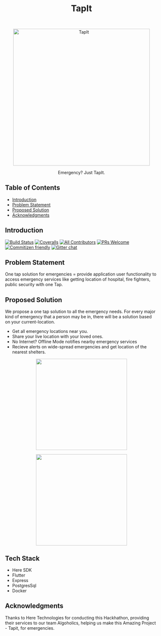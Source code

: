 <h1 align="center"> TapIt </h1> <br>
<p align="center">
  <a href="https://gitpoint.co/">
    <img alt="TapIt" title="TapIt" src="https://i.imgur.com/xR5MnZ7.png" width="450">
  </a>
</p>

<p align="center">
  Emergency? Just TapIt.
</p>

<!-- START doctoc generated TOC please keep comment here to allow auto update -->
<!-- DON'T EDIT THIS SECTION, INSTEAD RE-RUN doctoc TO UPDATE -->
## Table of Contents

- [Introduction](#introduction)
- [Problem Statement](#problem-statement)
- [Proposed Solution](#proposed-solution)
- [Acknowledgments](#acknowledgments)

<!-- END doctoc generated TOC please keep comment here to allow auto update -->

## Introduction

[![Build Status](https://img.shields.io/travis/gitpoint/git-point.svg?style=flat-square)](https://travis-ci.org/gitpoint/git-point)
[![Coveralls](https://img.shields.io/coveralls/github/gitpoint/git-point.svg?style=flat-square)](https://coveralls.io/github/gitpoint/git-point)
[![All Contributors](https://img.shields.io/badge/all_contributors-73-orange.svg?style=flat-square)](./CONTRIBUTORS.md)
[![PRs Welcome](https://img.shields.io/badge/PRs-welcome-brightgreen.svg?style=flat-square)](http://makeapullrequest.com)
[![Commitizen friendly](https://img.shields.io/badge/commitizen-friendly-brightgreen.svg?style=flat-square)](http://commitizen.github.io/cz-cli/)
[![Gitter chat](https://img.shields.io/badge/chat-on_gitter-008080.svg?style=flat-square)](https://gitter.im/git-point)

## Problem Statement

One tap solution for emergencies = provide application user functionality to access emergency services like getting location of hospital, fire fighters, public security with one Tap.

## Proposed Solution

We propose a one tap solution to all the emergency
needs. For every major kind of emergency that a person may be
in, there will be a solution based on your current-location.

* Get all emergency locations near you.
* Share your live location with your loved ones.
* No Internet? Offline Mode notifies nearby emergency services
* Recieve alerts on wide-spread emergencies and get location of the nearest shelters. 

<p align="center">
  <img src = "https://i.imgur.com/WpzrTgX.png" width=300>
 </p>
<p align="center">
  <img src = "https://i.imgur.com/f3QCcmy.png" width=300>
</p>

## Tech Stack

- Here SDK
- Flutter
- Express
- PostgresSql
- Docker


## Acknowledgments

Thanks to Here Technologies for conducting this Hackhathon, providing their services to our team Algoholics, helping us make this Amazing Project - Tapit, for emergencies.
